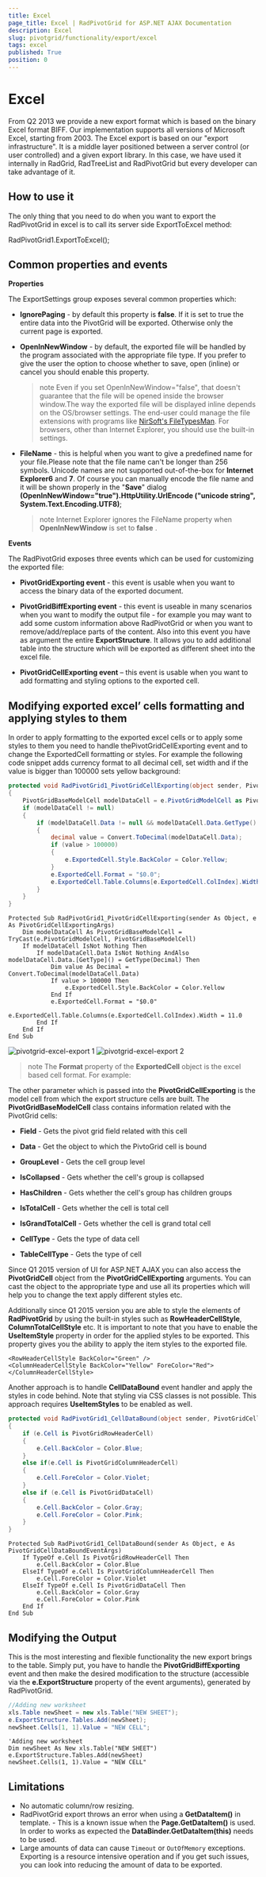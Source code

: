 ```yaml
---
title: Excel
page_title: Excel | RadPivotGrid for ASP.NET AJAX Documentation
description: Excel
slug: pivotgrid/functionality/export/excel
tags: excel
published: True
position: 0
---
```


# Excel



From Q2 2013 we provide a new export format which is based on the binary Excel format BIFF. Our implementation supports all versions of Microsoft Excel, starting from 2003. The Excel export is based on our "export infrastructure". It is a middle layer positioned between a server control (or user controlled) and a given export library. In this case, we have used it internally in RadGrid, RadTreeList and RadPivotGrid but every developer can take advantage of it.


## How to use it

The only thing that you need to do when you want to export the RadPivotGrid in excel is to call its server side ExportToExcel method:

RadPivotGrid1.ExportToExcel();


## Common properties and events

**Properties**

The ExportSettings group exposes several common properties which:

* **IgnorePaging** - by default this property is **false**. If it is set to true the entire data into the PivotGrid will be exported. Otherwise only the current page is exported.

* **OpenInNewWindow** - by default, the exported file will be handled by the program associated with the appropriate file type. If you prefer to give the user the option to choose whether to save, open (inline) or cancel you should enable this property.

    >note Even if you set OpenInNewWindow="false", that doesn't guarantee that the file will be opened inside the browser window.The way the exported file will be displayed inline depends on the OS/browser settings. The end-user could manage the file extensions with programs like [NirSoft's FileTypesMan](http://www.nirsoft.net/utils/file_types_manager.html). For browsers, other than Internet Explorer, you should use the built-in settings.
>

* **FileName** - this is helpful when you want to give a predefined name for your file.Please note that the file name can't be longer than 256 symbols. Unicode names are not supported out-of-the-box for **Internet Explorer6** and **7**. Of course you can manually encode the file name and it will be shown properly in the "**Save**" dialog **(OpenInNewWindow="true").HttpUtility.UrlEncode ("unicode string", System.Text.Encoding.UTF8)**;

    >note Internet Explorer ignores the FileName property when **OpenInNewWindow** is set to **false** .
>


**Events**

The RadPivotGrid exposes three events which can be used for customizing the exported file:

* **PivotGridExporting event** - this event is usable when you want to access the binary data of the exported document.

* **PivotGridBiffExporting event** - this event is useable in many scenarios when you want to modify the output file - for example you may want to add some custom information above RadPivotGrid or when you want to remove/add/replace parts of the content. Also into this event you have as argument the entire **ExportStructure**. It allows you to add additional table into the structure which will be exported as different sheet into the excel file.

* **PivotGridCellExporting event** – this event is usable when you want to add formatting and styling options to the exported cell.


## Modifying exported excel’ cells formatting and applying styles to them

In order to apply formatting to the exported excel cells or to apply some styles to them you need to handle thePivotGridCellExporting event and to change the ExportedCell formatting or styles. For example the following code snippet adds currency format to all decimal cell, set width and if the value is bigger than 100000 sets yellow background:



````C#
protected void RadPivotGrid1_PivotGridCellExporting(object sender, PivotGridCellExportingArgs e)
{
    PivotGridBaseModelCell modelDataCell = e.PivotGridModelCell as PivotGridBaseModelCell;
    if (modelDataCell != null)
    {
        if (modelDataCell.Data != null && modelDataCell.Data.GetType() == typeof(decimal))
        {
            decimal value = Convert.ToDecimal(modelDataCell.Data);
            if (value > 100000)
            {
                e.ExportedCell.Style.BackColor = Color.Yellow;
            }
            e.ExportedCell.Format = "$0.0";
            e.ExportedCell.Table.Columns[e.ExportedCell.ColIndex].Width = 11D;
        }
    }
}
````
````VB.NET
Protected Sub RadPivotGrid1_PivotGridCellExporting(sender As Object, e As PivotGridCellExportingArgs)
    Dim modelDataCell As PivotGridBaseModelCell = TryCast(e.PivotGridModelCell, PivotGridBaseModelCell)
    If modelDataCell IsNot Nothing Then
        If modelDataCell.Data IsNot Nothing AndAlso modelDataCell.Data.[GetType]() = GetType(Decimal) Then
            Dim value As Decimal = Convert.ToDecimal(modelDataCell.Data)
            If value > 100000 Then
                e.ExportedCell.Style.BackColor = Color.Yellow
            End If
            e.ExportedCell.Format = "$0.0"
            e.ExportedCell.Table.Columns(e.ExportedCell.ColIndex).Width = 11.0
        End If
    End If
End Sub
````


![pivotgrid-excel-export 1](images/pivotgrid-excel-export_1.png)
![pivotgrid-excel-export 2](images/pivotgrid-excel-export_2.png)


>note The **Format** property of the **ExportedCell** object is the excel based cell format. For example:
>


The other parameter which is passed into the **PivotGridCellExporting** is the model cell from which the export structure cells are built. The **PivotGridBaseModelCell** class contains information related with the PivotGrid cells:

* **Field** - Gets the pivot grid field related with this cell

* **Data** - Get the object to which the PivtoGrid cell is bound

* **GroupLevel** - Gets the cell group level

* **IsCollapsed** - Gets whether the cell's group is collapsed

* **HasChildren** - Gets whether the cell's group has children groups

* **IsTotalCell** - Gets whether the cell is total cell

* **IsGrandTotalCell** - Gets whether the cell is grand total cell

* **CellType** - Gets the type of data cell

* **TableCellType** - Gets the type of cell

Since Q1 2015 version of UI for ASP.NET AJAX you can also access the **PivotGridCell** object from the **PivotGridCellExporting** arguments. You can cast the object to the appropriate type and use all its properties which will help you to change the text apply different styles etc.

Additionally since Q1 2015 version you are able to style the elements of **RadPivotGrid** by using the built-in styles such as **RowHeaderCellStyle**, **ColumnTotalCellStyle** etc. It is important to note that you have to enable the **UseItemStyle** property in order for the applied styles to be exported. This property gives you the ability to apply the item styles to the exported file.


````ASPNET
<RowHeaderCellStyle BackColor="Green" />
<ColumnHeaderCellStyle BackColor="Yellow" ForeColor="Red"></ColumnHeaderCellStyle>
````


Another approach is to handle **CellDataBound** event handler and apply the styles in code behind. Note that styling via CSS classes is not possible. This approach requires **UseItemStyles** to be enabled as well.



````C#
protected void RadPivotGrid1_CellDataBound(object sender, PivotGridCellDataBoundEventArgs e)
{
    if (e.Cell is PivotGridRowHeaderCell)
    {
        e.Cell.BackColor = Color.Blue;
    }
    else if(e.Cell is PivotGridColumnHeaderCell)
    {
        e.Cell.ForeColor = Color.Violet;
    }
    else if (e.Cell is PivotGridDataCell)
    {
        e.Cell.BackColor = Color.Gray;
        e.Cell.ForeColor = Color.Pink;
    }
}
````
````VB.NET
Protected Sub RadPivotGrid1_CellDataBound(sender As Object, e As PivotGridCellDataBoundEventArgs)
    If TypeOf e.Cell Is PivotGridRowHeaderCell Then
        e.Cell.BackColor = Color.Blue
    ElseIf TypeOf e.Cell Is PivotGridColumnHeaderCell Then
        e.Cell.ForeColor = Color.Violet
    ElseIf TypeOf e.Cell Is PivotGridDataCell Then
        e.Cell.BackColor = Color.Gray
        e.Cell.ForeColor = Color.Pink
    End If
End Sub
````


## Modifying the Output

This is the most interesting and flexible functionality the new export brings to the table. Simply put, you have to handle the **PivotGridBiffExporting** event and then make the desired modification to the structure (accessible via the **e.ExportStructure** property of the event arguments), generated by RadPivotGrid.


````C#
//Adding new worksheet
xls.Table newSheet = new xls.Table("NEW SHEET");
e.ExportStructure.Tables.Add(newSheet);
newSheet.Cells[1, 1].Value = "NEW CELL";
````
````VB.NET
'Adding new worksheet
Dim newSheet As New xls.Table("NEW SHEET")
e.ExportStructure.Tables.Add(newSheet)
newSheet.Cells(1, 1).Value = "NEW CELL"
````


## Limitations

* No automatic column/row resizing.
* RadPivotGrid export throws an error when using a **GetDataItem()** in template. - This is a known issue when the **Page.GetDataItem()** is used. In order to works as expected the **DataBinder.GetDataItem(this)** needs to be used. 
* Large amounts of data can cause `Timeout` or `OutOfMemory` exceptions. Exporting is a resource intensive operation and if you get such issues, you can look into reducing the amount of data to be exported.


